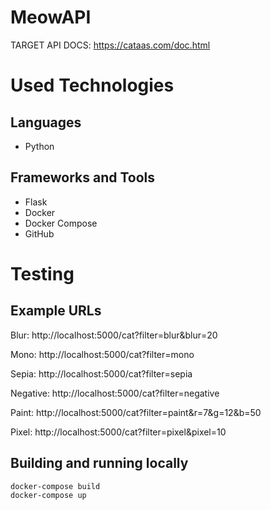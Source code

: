 # MeowAPI

TARGET API DOCS:
https://cataas.com/doc.html

# Used Technologies

## Languages
- Python

## Frameworks and Tools
- Flask
- Docker
- Docker Compose
- GitHub

# Testing 

## Example URLs

Blur:
http://localhost:5000/cat?filter=blur&blur=20

Mono:
http://localhost:5000/cat?filter=mono

Sepia:
http://localhost:5000/cat?filter=sepia

Negative:
http://localhost:5000/cat?filter=negative

Paint:
http://localhost:5000/cat?filter=paint&r=7&g=12&b=50

Pixel:
http://localhost:5000/cat?filter=pixel&pixel=10

## Building and running locally

```
docker-compose build
docker-compose up
```


